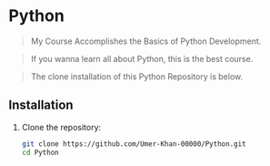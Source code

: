 # Python

> My Course Accomplishes the Basics of Python Development.

> If you wanna learn all about Python, this is the best course.

> The clone installation of this Python Repository is below.

## Installation

1. Clone the repository:
   ```bash
   git clone https://github.com/Umer-Khan-00000/Python.git
   cd Python
